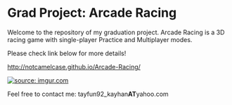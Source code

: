 # Grad Project: Arcade Racing
Welcome to the repository of my graduation project. Arcade Racing is a 3D racing game with single-player Practice and Multiplayer modes.

Please check link below for more details!

http://notcamelcase.github.io/Arcade-Racing/

<a href="http://imgur.com/e1B0Jjo"><img src="http://i.imgur.com/e1B0Jjo.jpg" title="source: imgur.com" /></a>

Feel free to contact me: tayfun92_kayhan<b>AT</b>yahoo.com
